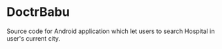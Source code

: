 # DoctrBabu
Source code for Android application which let users to search Hospital in user's current city.
